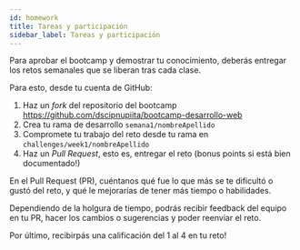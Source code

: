 ```yaml
---
id: homework
title: Tareas y participación
sidebar_label: Tareas y participación
---
```


Para aprobar el bootcamp y demostrar tu conocimiento, deberás entregar los retos semanales que se liberan tras cada clase.

Para esto, desde tu cuenta de GitHub:
1. Haz un *fork* del repositorio del bootcamp https://github.com/dscipnupiita/bootcamp-desarrollo-web
2. Crea tu rama de desarrollo `semana1/nombreApellido`
3. Compromete tu trabajo del reto desde tu rama en `challenges/week1/nombreApellido`
4. Haz un *Pull Request*, esto es, entregar el reto (bonus points si está bien documentado!)

En el Pull Request (PR), cuéntanos qué fue lo que más se te dificultó o gustó del reto, y qué le mejorarías de tener más tiempo o habilidades.

Dependiendo de la holgura de tiempo, podrás recibir feedback del equipo en tu PR, hacer los cambios o sugerencias y poder reenviar el reto.

Por último, recibirpás una calificación del 1 al 4 en tu reto!